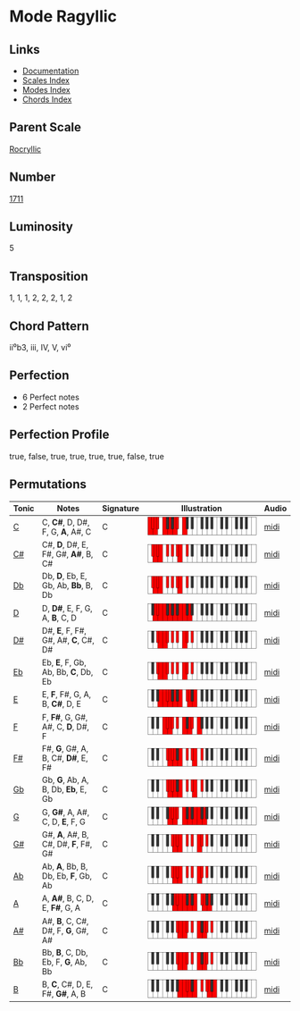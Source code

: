 # Mode Ragyllic

## Links

- [Documentation](README.md)
- [Scales Index](Scales.md)
- [Modes Index](Modes.md)
- [Chords Index](Chords.md)

## Parent Scale

[Rocryllic](ScaleRocryllic.md)

## Number

[1711](https://ianring.com/musictheory/scales/1711)

## Luminosity

5

## Transposition

1, 1, 1, 2, 2, 2, 1, 2

## Chord Pattern

ii⁰b3, iii, IV, V, vi⁰

## Perfection

- 6 Perfect notes
- 2 Perfect notes

## Perfection Profile

true, false, true, true, true, true, false, true

## Permutations

| Tonic | Notes | Signature | Illustration | Audio |
|-------|-------|-----------|--------------|-------|
| [C](ModeCNaturalRagyllic.md) | C, **C#**, D, D#, F, G, **A**, A#, C | C | ![CNaturalRagyllic](ModeCNaturalRagyllic.png) | [midi](https://github.com/edipermadi/music/blob/main/docs/ModeCNaturalRagyllic.mid?raw=true) |
| [C#](ModeCSharpRagyllic.md) | C#, **D**, D#, E, F#, G#, **A#**, B, C# | C | ![CSharpRagyllic](ModeCSharpRagyllic.png) | [midi](https://github.com/edipermadi/music/blob/main/docs/ModeCSharpRagyllic.mid?raw=true) |
| [Db](ModeDFlatRagyllic.md) | Db, **D**, Eb, E, Gb, Ab, **Bb**, B, Db | C | ![DFlatRagyllic](ModeDFlatRagyllic.png) | [midi](https://github.com/edipermadi/music/blob/main/docs/ModeDFlatRagyllic.mid?raw=true) |
| [D](ModeDNaturalRagyllic.md) | D, **D#**, E, F, G, A, **B**, C, D | C | ![DNaturalRagyllic](ModeDNaturalRagyllic.png) | [midi](https://github.com/edipermadi/music/blob/main/docs/ModeDNaturalRagyllic.mid?raw=true) |
| [D#](ModeDSharpRagyllic.md) | D#, **E**, F, F#, G#, A#, **C**, C#, D# | C | ![DSharpRagyllic](ModeDSharpRagyllic.png) | [midi](https://github.com/edipermadi/music/blob/main/docs/ModeDSharpRagyllic.mid?raw=true) |
| [Eb](ModeEFlatRagyllic.md) | Eb, **E**, F, Gb, Ab, Bb, **C**, Db, Eb | C | ![EFlatRagyllic](ModeEFlatRagyllic.png) | [midi](https://github.com/edipermadi/music/blob/main/docs/ModeEFlatRagyllic.mid?raw=true) |
| [E](ModeENaturalRagyllic.md) | E, **F**, F#, G, A, B, **C#**, D, E | C | ![ENaturalRagyllic](ModeENaturalRagyllic.png) | [midi](https://github.com/edipermadi/music/blob/main/docs/ModeENaturalRagyllic.mid?raw=true) |
| [F](ModeFNaturalRagyllic.md) | F, **F#**, G, G#, A#, C, **D**, D#, F | C | ![FNaturalRagyllic](ModeFNaturalRagyllic.png) | [midi](https://github.com/edipermadi/music/blob/main/docs/ModeFNaturalRagyllic.mid?raw=true) |
| [F#](ModeFSharpRagyllic.md) | F#, **G**, G#, A, B, C#, **D#**, E, F# | C | ![FSharpRagyllic](ModeFSharpRagyllic.png) | [midi](https://github.com/edipermadi/music/blob/main/docs/ModeFSharpRagyllic.mid?raw=true) |
| [Gb](ModeGFlatRagyllic.md) | Gb, **G**, Ab, A, B, Db, **Eb**, E, Gb | C | ![GFlatRagyllic](ModeGFlatRagyllic.png) | [midi](https://github.com/edipermadi/music/blob/main/docs/ModeGFlatRagyllic.mid?raw=true) |
| [G](ModeGNaturalRagyllic.md) | G, **G#**, A, A#, C, D, **E**, F, G | C | ![GNaturalRagyllic](ModeGNaturalRagyllic.png) | [midi](https://github.com/edipermadi/music/blob/main/docs/ModeGNaturalRagyllic.mid?raw=true) |
| [G#](ModeGSharpRagyllic.md) | G#, **A**, A#, B, C#, D#, **F**, F#, G# | C | ![GSharpRagyllic](ModeGSharpRagyllic.png) | [midi](https://github.com/edipermadi/music/blob/main/docs/ModeGSharpRagyllic.mid?raw=true) |
| [Ab](ModeAFlatRagyllic.md) | Ab, **A**, Bb, B, Db, Eb, **F**, Gb, Ab | C | ![AFlatRagyllic](ModeAFlatRagyllic.png) | [midi](https://github.com/edipermadi/music/blob/main/docs/ModeAFlatRagyllic.mid?raw=true) |
| [A](ModeANaturalRagyllic.md) | A, **A#**, B, C, D, E, **F#**, G, A | C | ![ANaturalRagyllic](ModeANaturalRagyllic.png) | [midi](https://github.com/edipermadi/music/blob/main/docs/ModeANaturalRagyllic.mid?raw=true) |
| [A#](ModeASharpRagyllic.md) | A#, **B**, C, C#, D#, F, **G**, G#, A# | C | ![ASharpRagyllic](ModeASharpRagyllic.png) | [midi](https://github.com/edipermadi/music/blob/main/docs/ModeASharpRagyllic.mid?raw=true) |
| [Bb](ModeBFlatRagyllic.md) | Bb, **B**, C, Db, Eb, F, **G**, Ab, Bb | C | ![BFlatRagyllic](ModeBFlatRagyllic.png) | [midi](https://github.com/edipermadi/music/blob/main/docs/ModeBFlatRagyllic.mid?raw=true) |
| [B](ModeBNaturalRagyllic.md) | B, **C**, C#, D, E, F#, **G#**, A, B | C | ![BNaturalRagyllic](ModeBNaturalRagyllic.png) | [midi](https://github.com/edipermadi/music/blob/main/docs/ModeBNaturalRagyllic.mid?raw=true) |
